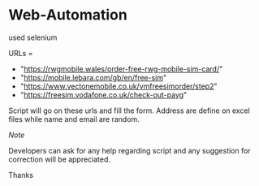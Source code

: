 # Web-Automation
used selenium

URLs = 
- "https://rwgmobile.wales/order-free-rwg-mobile-sim-card/"
- "https://mobile.lebara.com/gb/en/free-sim"
- "https://www.vectonemobile.co.uk/vmfreesimorder/step2"
- "https://freesim.vodafone.co.uk/check-out-payg"

Script will go on these urls and fill the form. Address are define on excel files while name and email are random.

*Note*

Developers can ask for any help regarding script and any suggestion for correction will be appreciated.

Thanks
